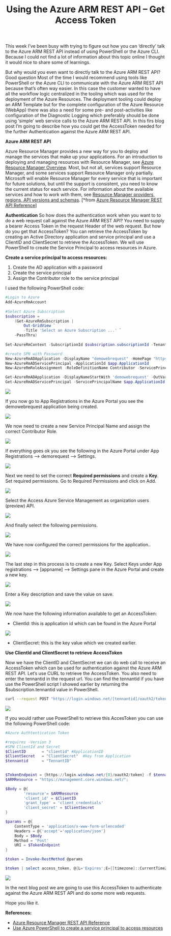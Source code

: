 ﻿---
layout: post
title: Using the Azure ARM REST API – Get Access Token
categories: [Azure, PowerShell]
tags: [Azure, PowerShell]
comments: true
---
This week I’ve been busy with trying to figure out how you can ‘directly’ talk to the Azure ARM REST API instead of using PowerShell or the Azure CLI. Because I could not find a lot of information about this topic online I thought it would nice to share some of learnings.

But why would you even want to directly talk to the Azure ARM REST API? Good question  Most of the time I would recommend using tools like PowerShell or the Azure CLI to communicate with the Azure ARM REST API because that’s often way easier. In this case the customer wanted to have all the workflow logic centralized in the tooling which was used for the deployment of the Azure Resources. The deployment tooling could deploy an ARM Template but for the complete configuration of the Azure Resource (WebApp) there was also a need for some pre- and post-activities like configuration of the Diagnostic Logging which preferably should be done using ‘simple’ web service calls to the Azure ARM REST API.
In this firs blog post I’m going to describe how you could get the AccessToken needed for the further Authentication against the Azure ARM REST API.

**Azure ARM REST API**

Azure Resource Manager provides a new way for you to deploy and manage the services that make up your applications. For an introduction to deploying and managing resources with Resource Manager, see <a href="https://azure.microsoft.com/documentation/articles/resource-group-overview/" target="_blank">Azure Resource Manager Overview</a>. Most, but not all, services support Resource Manager, and some services support Resource Manager only partially. Microsoft will enable Resource Manager for every service that is important for future solutions, but until the support is consistent, you need to know the current status for each service. For information about the available services and how to work with them, see <a href="https://azure.microsoft.com/documentation/articles/resource-manager-supported-services/" target="_blank">Resource Manager providers, regions, API versions and schemas</a>. [*from <a href="https://msdn.microsoft.com/en-us/library/azure/dn790568.aspx" target="_blank">Azure Resource Manager REST API Reference</a>]

**Authentication**
So how does the authentication work when you want to to do a web request call against the Azure ARM REST API? You need to supply a bearer Access Token in the request Header of the web request. But how do you get that AccessToken? You can retrieve the AccessToken by creating an Active Directory application and service principal and use a ClientID and ClientSecret to retrieve the AccessToken. We will use PowerShell to create the Service Principal to access resources in Azure.

**Create a service principal to access resources:**

1. Create the AD application with a password
2. Create the service principal
3. Assign the Contributor role to the service principal

I used the following PowerShell code:

```powershell
#Login to Azure
Add-AzureRmAccount
 
#Select Azure Subscription
$subscription = 
    (Get-AzureRmSubscription |
        Out-GridView `
        -Title 'Select an Azure Subscription ...' `
    -PassThru)
 
Set-AzureRmContext -SubscriptionId $subscription.subscriptionId -TenantId $subscription.TenantID

#create SPN with Password
New-AzureRmADApplication -DisplayName "demowebrequest" -HomePage "https://www.stranger.nl/demowebrequest" -IdentifierUris "https://www.stranger.nl/demowebrequest" -Password "P@ssw0rd!" -OutVariable app
New-AzureRmADServicePrincipal -ApplicationId $app.ApplicationId
New-AzureRmRoleAssignment -RoleDefinitionName Contributor -ServicePrincipalName $app.ApplicationId.Guid

Get-AzureRmADApplication -DisplayNameStartWith 'demowebrequest' -OutVariable app
Get-AzureRmADServicePrincipal -ServicePrincipalName $app.ApplicationId.Guid -OutVariable SPN
```
![](/assets/restapiblog1-1.png)

If you now go to App Registrations in the Azure Portal you see the demowebrequest application being created.

![](/assets/restapiblog1-2.png)

We now need to create a new Service Principal Name and assign the correct Contributor Role.

![](/assets/restapiblog1-3.png)

If everything goes ok you see the following in the Azure Portal under App Registrations –> demorequest –> Settings.

![](/assets/restapiblog1-4.png)

Next we need to set the correct **Required permissions** and create a **Key**.
Set required permissions. Go to Required Permissions and click on Add.

![](/assets/restapiblog1-5.png)

Select the Access Azure Service Management as organization users (preview) API.

![](/assets/restapiblog1-6.png)

And finally select the following permissions.

![](/assets/restapiblog1-9.png)

We have now configured the correct permissions for the application..

![](/assets/restapiblog1-10.png)

The last step in this process is to create a new Key.
Select Keys under App registrations –> [appname] –> Settings pane in the Azure Portal and create a new key.

![](/assets/restapiblog1-11.png)

Enter a Key description and save the value on save.

![](/assets/restapiblog1-12.png)

We now have the following information available to get an AccessToken:
* ClientId: this is application id which can be found in the Azure Portal

![](/assets/restapiblog1-13.png)

* ClientSecret: this is the key value which we created earlier.

**Use ClientId and ClientSecret to retrieve AccessToken**

Now we have the ClientID and ClientSecret we can do web call to receive an AccessToken which can be used for authentication against the Azure ARM REST API.
Let’s use CURL to retrieve the AccessToken. You also need to enter the tennantid in the request url. You can find the tennantid if you have use the PowerShell script I showed earlier by returning the $subscription.tennantid value in PowerShell.

```bash
curl --request POST "https://login.windows.net/[tennantid]/oauth2/token" --data-urlencode "resource=https://management.core.windows.net" --data-urlencode "client_id=[clientid]" --data-urlencode "grant_type=client_credentials" --data-urlencode "client_secret=[clientsecret]"
```

![](/assets/restapiblog1-14.png)


If you would rather use PowerShell to retrieve this AccesToken you can use the following PowerShell code:

```powershell
#Azure Authtentication Token

#requires -Version 3
#SPN ClientId and Secret
$ClientID       = "clientid" #ApplicationID
$ClientSecret   = "ClientSecret"  #key from Application
$tennantid      = "TennantID"
 

$TokenEndpoint = {https://login.windows.net/{0}/oauth2/token} -f $tennantid 
$ARMResource = "https://management.core.windows.net/";

$Body = @{
        'resource'= $ARMResource
        'client_id' = $ClientID
        'grant_type' = 'client_credentials'
        'client_secret' = $ClientSecret
}

$params = @{
    ContentType = 'application/x-www-form-urlencoded'
    Headers = @{'accept'='application/json'}
    Body = $Body
    Method = 'Post'
    URI = $TokenEndpoint
}

$token = Invoke-RestMethod @params

$token | select access_token, @{L='Expires';E={[timezone]::CurrentTimeZone.ToLocalTime(([datetime]'1/1/1970').AddSeconds($_.expires_on))}} | fl *
```
![](/assets/restapiblog1-15.png)

In the next blog post we are going to use this AccessToken to authenticate against the Azure ARM REST API and do some more web requests.

Hope you like it.
 
**References:**
* <a href="https://msdn.microsoft.com/en-us/library/azure/dn790568.aspx" target="_blank">Azure Resource Manager REST API Reference</a>
* <a href="https://azure.microsoft.com/en-us/documentation/articles/resource-group-authenticate-service-principal/" target="_blank">Use Azure PowerShell to create a service principal to access resources</a>
